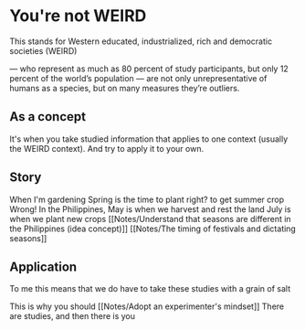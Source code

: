 # You're not WEIRD

This stands for Western educated, industrialized, rich and democratic societies
(WEIRD)

— who represent as much as 80 percent of study participants, but only 12 percent of the world’s population 
— are not only unrepresentative of humans as a species, but on many measures they’re outliers.

## As a concept

It's when you take studied information that applies to one context (usually the WEIRD context). And try to apply it to your own.

## Story

When I'm gardening
Spring is the time to plant right?
to get summer crop
Wrong! In the Philippines, May is when we harvest and rest the land
July is when we plant new crops
[[Notes/Understand that seasons are different in the Philippines (idea concept)]]
[[Notes/The timing of festivals and dictating seasons]]

## Application

To me this means that we do have to take these studies with a grain of salt

This is why you should
[[Notes/Adopt an experimenter's mindset]]
There are studies, and then there is you

